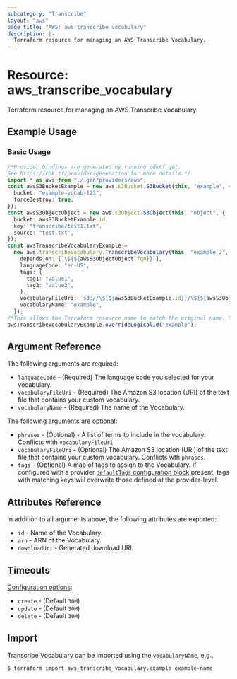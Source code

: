 ```yaml
---
subcategory: "Transcribe"
layout: "aws"
page_title: "AWS: aws_transcribe_vocabulary"
description: |-
  Terraform resource for managing an AWS Transcribe Vocabulary.
---
```


# Resource: aws\_transcribe\_vocabulary

Terraform resource for managing an AWS Transcribe Vocabulary.

## Example Usage

### Basic Usage

```typescript
/*Provider bindings are generated by running cdktf get.
See https://cdk.tf/provider-generation for more details.*/
import * as aws from "./.gen/providers/aws";
const awsS3BucketExample = new aws.s3Bucket.S3Bucket(this, "example", {
  bucket: "example-vocab-123",
  forceDestroy: true,
});
const awsS3ObjectObject = new aws.s3Object.S3Object(this, "object", {
  bucket: awsS3BucketExample.id,
  key: "transcribe/test1.txt",
  source: "test.txt",
});
const awsTranscribeVocabularyExample =
  new aws.transcribeVocabulary.TranscribeVocabulary(this, "example_2", {
    depends_on: [`\${${awsS3ObjectObject.fqn}}`],
    languageCode: "en-US",
    tags: {
      tag1: "value1",
      tag2: "value3",
    },
    vocabularyFileUri: `s3://\${${awsS3BucketExample.id}}/\${${awsS3ObjectObject.key}}`,
    vocabularyName: "example",
  });
/*This allows the Terraform resource name to match the original name. You can remove the call if you don't need them to match.*/
awsTranscribeVocabularyExample.overrideLogicalId("example");

```

## Argument Reference

The following arguments are required:

* `languageCode` - (Required) The language code you selected for your vocabulary.
* `vocabularyFileUri` - (Required) The Amazon S3 location (URI) of the text file that contains your custom vocabulary.
* `vocabularyName` - (Required) The name of the Vocabulary.

The following arguments are optional:

* `phrases` - (Optional) - A list of terms to include in the vocabulary. Conflicts with `vocabularyFileUri`
* `vocabularyFileUri` - (Optional) The Amazon S3 location (URI) of the text file that contains your custom vocabulary. Conflicts wth `phrases`.
* `tags` - (Optional) A map of tags to assign to the Vocabulary. If configured with a provider [`defaultTags` configuration block](https://registry.terraform.io/providers/hashicorp/aws/latest/docs#default_tags-configuration-block) present, tags with matching keys will overwrite those defined at the provider-level.

## Attributes Reference

In addition to all arguments above, the following attributes are exported:

* `id` - Name of the Vocabulary.
* `arn` - ARN of the Vocabulary.
* `downloadUri` - Generated download URI.

## Timeouts

[Configuration options](https://developer.hashicorp.com/terraform/language/resources/syntax#operation-timeouts):

* `create` - (Default `30M`)
* `update` - (Default `30M`)
* `delete` - (Default `30M`)

## Import

Transcribe Vocabulary can be imported using the `vocabularyName`, e.g.,

```console
$ terraform import aws_transcribe_vocabulary.example example-name
```
